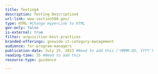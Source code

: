 ```yaml
---
title: Testing4
description: Testing Description4
url-link: www.section508.gov/
type: HTML #Change HyperLink to HTML
gov-only: false
is-external: true
filter: acquisition-best-practices
branded-offerings: govwide-it-category-management
audience: for-program-managers
publication-date: July 25, 2023 #Need to add this ('MMMM DD, YYYY')
reading-time: 35 #Need to add this 
resource-type: guidance

---
```

